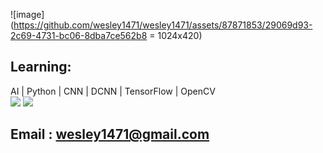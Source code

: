 ![image](https://github.com/wesley1471/wesley1471/assets/87871853/29069d93-2c69-4731-bc06-8dba7ce562b8 = 1024x420)

## Learning:
 AI  | Python | CNN | DCNN | TensorFlow | OpenCV
<br/>
<picture>
  <source
    srcset="https://github-readme-stats.vercel.app/api?username=wesley1471&show_icons=true&theme=cobalt"
    media="(prefers-color-scheme: dark)"
  />
  <source
    srcset="https://github-readme-stats.vercel.app/api?username=wesley1471&show_icons=true"
    media="(prefers-color-scheme: light), (prefers-color-scheme: no-preference)"
  />
  <img src="https://github-readme-stats.vercel.app/api?username=wesley1471&show_icons=true" />
</picture>
<picture>
  <source
    srcset="https://github-readme-stats.vercel.app/api/top-langs/?username=wesley1471&layout=compact&theme=cobalt"
    media="(prefers-color-scheme: dark)"
  />
  <source
    srcset="https://github-readme-stats.vercel.app/api?username=wesley1471&show_icons=true"
    media="(prefers-color-scheme: light), (prefers-color-scheme: no-preference)"
  />
  <img src="https://github-readme-stats.vercel.app/api?username=wesley1471&show_icons=true" />
</picture>


## Email : wesley1471@gmail.com

